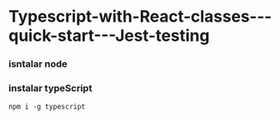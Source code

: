 # Typescript-with-React-classes---quick-start---Jest-testing


### isntalar node

### instalar typeScript
`
npm i -g typescript
`
